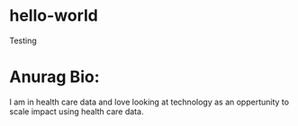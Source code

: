 # hello-world
Testing
# Anurag Bio: 
I am in health care data and love looking at technology as an oppertunity to scale impact using health care data. 
